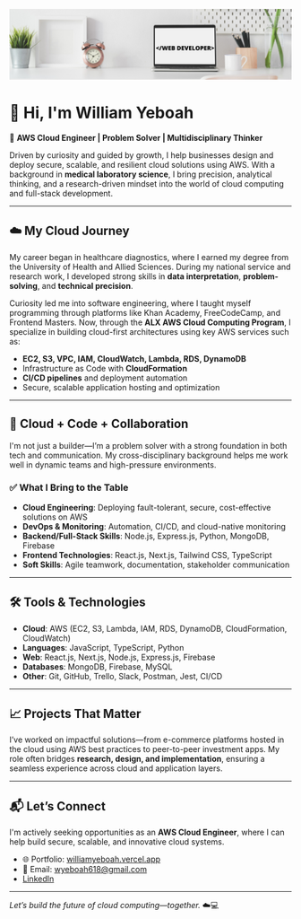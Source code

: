 ![AWS Cloud Engineer Banner](https://github.com/Billboah/billboah/blob/main/Clean%20Work%20Place%20LinkedIn%20Banner.png)

# 👋 Hi, I'm William Yeboah

🚀 **AWS Cloud Engineer | Problem Solver | Multidisciplinary Thinker**

Driven by curiosity and guided by growth, I help businesses design and deploy secure, scalable, and resilient cloud solutions using AWS. With a background in **medical laboratory science**, I bring precision, analytical thinking, and a research-driven mindset into the world of cloud computing and full-stack development.

---

## ☁️ My Cloud Journey

My career began in healthcare diagnostics, where I earned my degree from the University of Health and Allied Sciences. During my national service and research work, I developed strong skills in **data interpretation**, **problem-solving**, and **technical precision**.

Curiosity led me into software engineering, where I taught myself programming through platforms like Khan Academy, FreeCodeCamp, and Frontend Masters. Now, through the **ALX AWS Cloud Computing Program**, I specialize in building cloud-first architectures using key AWS services such as:

- **EC2, S3, VPC, IAM, CloudWatch, Lambda, RDS, DynamoDB**
- Infrastructure as Code with **CloudFormation**
- **CI/CD pipelines** and deployment automation
- Secure, scalable application hosting and optimization

---

## 🧠 Cloud + Code + Collaboration

I'm not just a builder—I’m a problem solver with a strong foundation in both tech and communication. My cross-disciplinary background helps me work well in dynamic teams and high-pressure environments.

### ✅ What I Bring to the Table
- **Cloud Engineering**: Deploying fault-tolerant, secure, cost-effective solutions on AWS
- **DevOps & Monitoring**: Automation, CI/CD, and cloud-native monitoring
- **Backend/Full-Stack Skills**: Node.js, Express.js, Python, MongoDB, Firebase
- **Frontend Technologies**: React.js, Next.js, Tailwind CSS, TypeScript
- **Soft Skills**: Agile teamwork, documentation, stakeholder communication

---

## 🛠️ Tools & Technologies

- **Cloud**: AWS (EC2, S3, Lambda, IAM, RDS, DynamoDB, CloudFormation, CloudWatch)
- **Languages**: JavaScript, TypeScript, Python
- **Web**: React.js, Next.js, Node.js, Express.js, Firebase
- **Databases**: MongoDB, Firebase, MySQL
- **Other**: Git, GitHub, Trello, Slack, Postman, Jest, CI/CD

---

## 📈 Projects That Matter

I’ve worked on impactful solutions—from e-commerce platforms hosted in the cloud using AWS best practices to peer-to-peer investment apps. My role often bridges **research, design, and implementation**, ensuring a seamless experience across cloud and application layers.

---

## 📬 Let’s Connect

I'm actively seeking opportunities as an **AWS Cloud Engineer**, where I can help build secure, scalable, and innovative cloud systems.

- 🌐 Portfolio: [williamyeboah.vercel.app](https://williamyeboah.vercel.app)  
- 📧 Email: [wyeboah618@gmail.com](mailto:wyeboah618@gmail.com)  
- [LinkedIn](https://www.linkedin.com/in/billboah/)

---

*Let’s build the future of cloud computing—together.* ☁️💻
